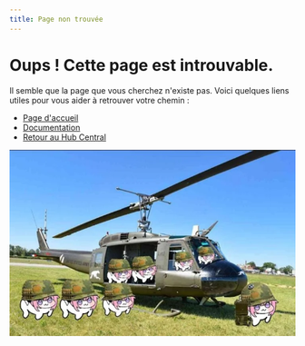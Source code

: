 ```yaml
---
title: Page non trouvée
---
```


# Oups ! Cette page est introuvable.

Il semble que la page que vous cherchez n'existe pas. Voici quelques liens utiles pour vous aider à retrouver votre chemin :

- [Page d'accueil](/)
- [Documentation](/introduction/)
- [Retour au Hub Central](https://ttheglock.github.io)

![404 Image](public/doro-404.webp)
